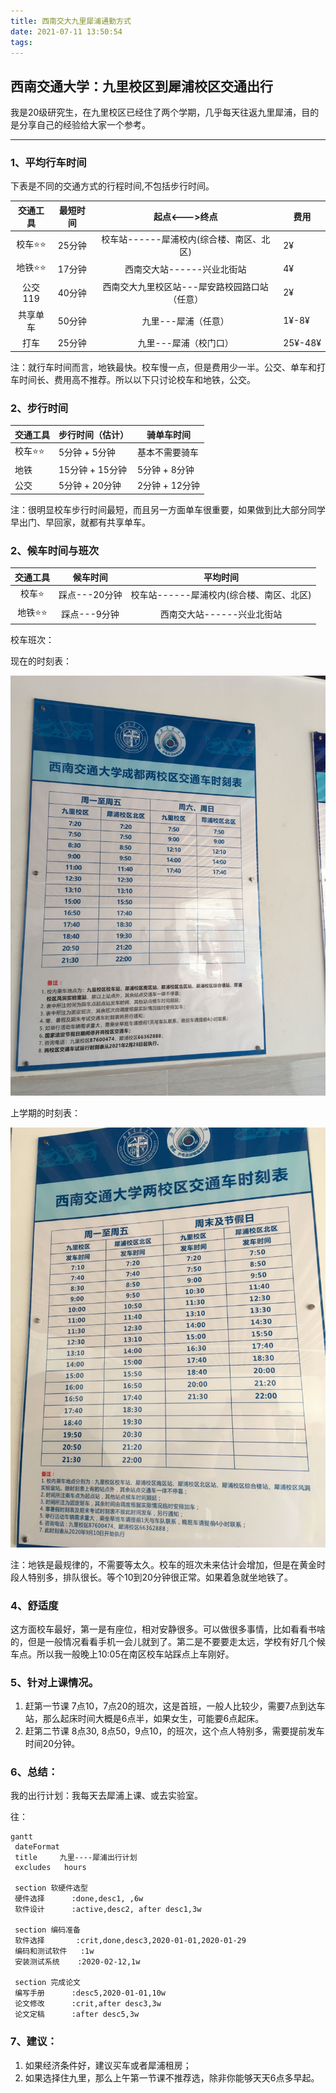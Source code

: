 ```yaml
---
title: 西南交大九里犀浦通勤方式
date: 2021-07-11 13:50:54
tags:
---
```


## 西南交通大学：九里校区到犀浦校区交通出行

​       我是20级研究生，在九里校区已经住了两个学期，几乎每天往返九里犀浦，目的是分享自己的经验给大家一个参考。

------

### 1、平均行车时间

下表是不同的交通方式的行程时间,不包括步行时间。

| 交通工具 | 最短时间 |                 起点<--->终点                 | 费用    |
| :------: | :------: | :-------------------------------------------: | ------- |
|  校车⭐⭐  |  25分钟  |   校车站------犀浦校内(综合楼、南区、北区)    | 2¥      |
|  地铁⭐⭐  |  17分钟  |          西南交大站------兴业北街站           | 4¥      |
| 公交119  |  40分钟  | 西南交大九里校区站---犀安路校园路口站（任意） | 2¥      |
| 共享单车 |  50分钟  |              九里---犀浦（任意）              | 1¥-8¥   |
|   打车   |  25分钟  |             九里---犀浦（校门口）             | 25¥-48¥ |

注：就行车时间而言，地铁最快。校车慢一点，但是费用少一半。公交、单车和打车时间长、费用高不推荐。所以以下只讨论校车和地铁，公交。

### 2、步行时间

| 交通工具 | 步行时间（估计） | 骑单车时间     |
| :------- | ---------------- | -------------- |
| 校车⭐⭐   | 5分钟  +  5分钟  | 基本不需要骑车 |
| 地铁     | 15分钟 + 15分钟  | 5分钟 + 8分钟  |
| 公交     | 5分钟  +  20分钟 | 2分钟 + 12分钟 |

注：很明显校车步行时间最短，而且另一方面单车很重要，如果做到比大部分同学早出门、早回家，就都有共享单车。

### 2、候车时间与班次

| 交通工具 |   候车时间    |                 平均时间                 |
| :------: | :-----------: | :--------------------------------------: |
|  校车⭐   | 踩点---20分钟 | 校车站------犀浦校内(综合楼、南区、北区) |
|  地铁⭐⭐  | 踩点---9分钟  |        西南交大站------兴业北街站        |

校车班次：

现在的时刻表：

![校车时刻表1](校车时刻表1.png)

上学期的时刻表：

![校车时刻表22](校车时刻表22.png)

注：地铁是最规律的，不需要等太久。校车的班次未来估计会增加，但是在黄金时段人特别多，排队很长。等个10到20分钟很正常。如果着急就坐地铁了。

### 4、舒适度

这方面校车最好，第一是有座位，相对安静很多。可以做很多事情，比如看看书啥的，但是一般情况看看手机一会儿就到了。第二是不要要走太远，学校有好几个候车点。所以我一般晚上10:05在南区校车站踩点上车刚好。

###  5、针对上课情况。

1. 赶第一节课 7点10，7点20的班次，这是首班，一般人比较少，需要7点到达车站，那么起床时间大概是6点半，如果女生，可能要6点起床。
2. 赶第二节课 8点30, 8点50，9点10，的班次，这个点人特别多，需要提前发车时间20分钟。

 

### 6、总结：

我的出行计划：我每天去犀浦上课、或去实验室。

往：

```mermaid
gantt
 dateFormat  
 title     九里----犀浦出行计划 
 excludes   hours

 section 软硬件选型 
 硬件选择      :done,desc1, ,6w 
 软件设计      :active,desc2, after desc1,3w

 section 编码准备
 软件选择       :crit,done,desc3,2020-01-01,2020-01-29
 编码和测试软件   :1w
 安装测试系统    :2020-02-12,1w

 section 完成论文
 编写手册      :desc5,2020-01-01,10w
 论文修改      :crit,after desc3,3w
 论文定稿      :after desc5,3w

```

### 7、建议：

1. 如果经济条件好，建议买车或者犀浦租房；
2. 如果选择住九里，那么上午第一节课不推荐选，除非你能够天天6点多早起。
